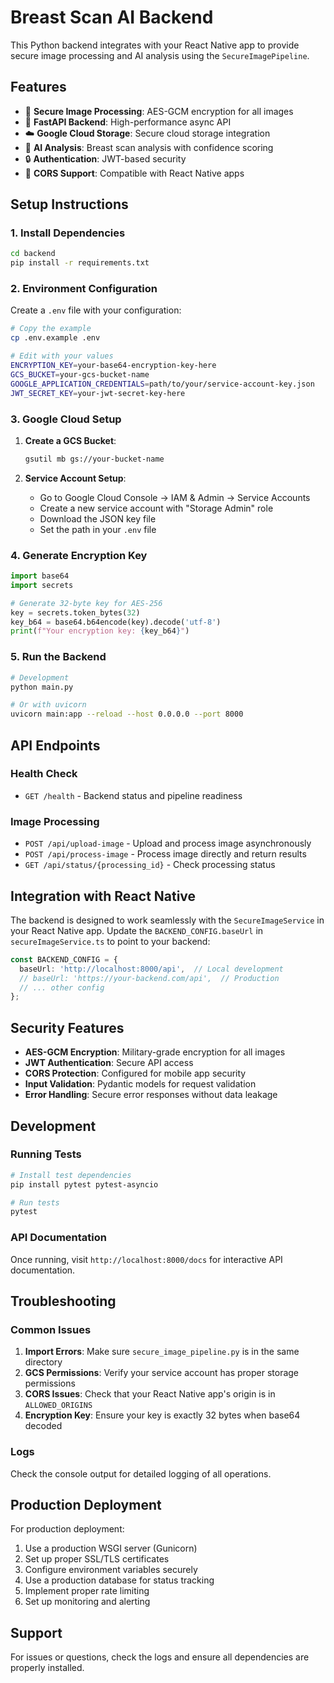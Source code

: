 # Breast Scan AI Backend

This Python backend integrates with your React Native app to provide secure image processing and AI analysis using the `SecureImagePipeline`.

## Features

- 🔐 **Secure Image Processing**: AES-GCM encryption for all images
- 🚀 **FastAPI Backend**: High-performance async API
- ☁️ **Google Cloud Storage**: Secure cloud storage integration
- 🤖 **AI Analysis**: Breast scan analysis with confidence scoring
- 🔒 **Authentication**: JWT-based security
- 📱 **CORS Support**: Compatible with React Native apps

## Setup Instructions

### 1. Install Dependencies

```bash
cd backend
pip install -r requirements.txt
```

### 2. Environment Configuration

Create a `.env` file with your configuration:

```bash
# Copy the example
cp .env.example .env

# Edit with your values
ENCRYPTION_KEY=your-base64-encryption-key-here
GCS_BUCKET=your-gcs-bucket-name
GOOGLE_APPLICATION_CREDENTIALS=path/to/your/service-account-key.json
JWT_SECRET_KEY=your-jwt-secret-key-here
```

### 3. Google Cloud Setup

1. **Create a GCS Bucket**:
   ```bash
   gsutil mb gs://your-bucket-name
   ```

2. **Service Account Setup**:
   - Go to Google Cloud Console → IAM & Admin → Service Accounts
   - Create a new service account with "Storage Admin" role
   - Download the JSON key file
   - Set the path in your `.env` file

### 4. Generate Encryption Key

```python
import base64
import secrets

# Generate 32-byte key for AES-256
key = secrets.token_bytes(32)
key_b64 = base64.b64encode(key).decode('utf-8')
print(f"Your encryption key: {key_b64}")
```

### 5. Run the Backend

```bash
# Development
python main.py

# Or with uvicorn
uvicorn main:app --reload --host 0.0.0.0 --port 8000
```

## API Endpoints

### Health Check
- `GET /health` - Backend status and pipeline readiness

### Image Processing
- `POST /api/upload-image` - Upload and process image asynchronously
- `POST /api/process-image` - Process image directly and return results
- `GET /api/status/{processing_id}` - Check processing status

## Integration with React Native

The backend is designed to work seamlessly with the `SecureImageService` in your React Native app. Update the `BACKEND_CONFIG.baseUrl` in `secureImageService.ts` to point to your backend:

```typescript
const BACKEND_CONFIG = {
  baseUrl: 'http://localhost:8000/api',  // Local development
  // baseUrl: 'https://your-backend.com/api',  // Production
  // ... other config
};
```

## Security Features

- **AES-GCM Encryption**: Military-grade encryption for all images
- **JWT Authentication**: Secure API access
- **CORS Protection**: Configured for mobile app security
- **Input Validation**: Pydantic models for request validation
- **Error Handling**: Secure error responses without data leakage

## Development

### Running Tests
```bash
# Install test dependencies
pip install pytest pytest-asyncio

# Run tests
pytest
```

### API Documentation
Once running, visit `http://localhost:8000/docs` for interactive API documentation.

## Troubleshooting

### Common Issues

1. **Import Errors**: Make sure `secure_image_pipeline.py` is in the same directory
2. **GCS Permissions**: Verify your service account has proper storage permissions
3. **CORS Issues**: Check that your React Native app's origin is in `ALLOWED_ORIGINS`
4. **Encryption Key**: Ensure your key is exactly 32 bytes when base64 decoded

### Logs
Check the console output for detailed logging of all operations.

## Production Deployment

For production deployment:

1. Use a production WSGI server (Gunicorn)
2. Set up proper SSL/TLS certificates
3. Configure environment variables securely
4. Use a production database for status tracking
5. Implement proper rate limiting
6. Set up monitoring and alerting

## Support

For issues or questions, check the logs and ensure all dependencies are properly installed.

